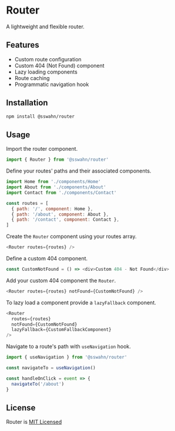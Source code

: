 # Router

A lightweight and flexible router.

## Features

- Custom route configuration
- Custom 404 (Not Found) component
- Lazy loading components
- Route caching
- Programmatic navigation hook
<!-- - Route guards (before and after route change) -->

## Installation  
```bash
npm install @sswahn/router
```  

## Usage
Import the router component.  
```javascript
import { Router } from '@sswahn/router'
```  

Define your routes' paths and their associated components.  
```javascript
import Home from './components/Home'
import About from './components/About'
import Contact from './components/Contact'

const routes = [
  { path: '/', component: Home },
  { path: '/about', component: About },
  { path: '/contact', component: Contact },
]
```

Create the `Router` component using your routes array.  
```javascript
<Router routes={routes} />
```

Define a custom 404 component.  
```javascript
const CustomNotFound = () => <div>Custom 404 - Not Found</div>
```

Add your custom 404 component the `Router`.  
```javascript
<Router routes={routes} notFound={CustomNotFound} />
```  

To lazy load a component provide a `lazyFallback` component.  
```javascript
<Router
  routes={routes}
  notFound={CustomNotFound}
  lazyFallback={CustomFallbackComponent}
/>
```  

Navigate to a route's path with `useNavigation` hook.  
```javascript
import { useNavigation } from '@sswahn/router'

const navigateTo = useNavigation()

const handleOnClick = event => {
  navigateTo('/about')
}
```


<!--
## Route Guards
You can define route guards to run code before and after route changes.  
```javascript
const beforeRouteChange = path => {
  console.log(`Before navigating to ${path}`)
}

const afterRouteChange = path => {
  console.log(`After navigating to ${path}`)
}

<Router
  routes={routes}
  notFound={CustomNotFound}
  beforeRouteChange={beforeRouteChange}
  afterRouteChange={afterRouteChange}
/>
```
-->
## License
Router is [MIT Licensed](https://github.com/sswahn/router/blob/main/LICENSE)
